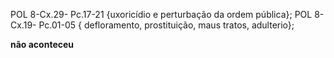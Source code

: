 POL 8-Cx.29- Pc.17-21 {uxoricídio e perturbação da ordem pública};
POL 8-Cx.19- Pc.01-05 { defloramento, prostituição, maus tratos, adulterio};

**não aconteceu**
